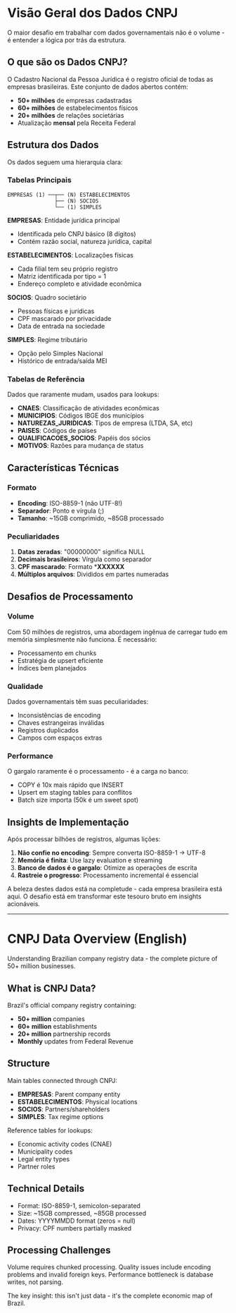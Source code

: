 # Visão Geral dos Dados CNPJ

O maior desafio em trabalhar com dados governamentais não é o volume - é entender a lógica por trás da estrutura.

## O que são os Dados CNPJ?

O Cadastro Nacional da Pessoa Jurídica é o registro oficial de todas as empresas brasileiras. Este conjunto de dados abertos contém:

- **50+ milhões** de empresas cadastradas
- **60+ milhões** de estabelecimentos físicos
- **20+ milhões** de relações societárias
- Atualização **mensal** pela Receita Federal

## Estrutura dos Dados

Os dados seguem uma hierarquia clara:

### Tabelas Principais
```
EMPRESAS (1) ──┬── (N) ESTABELECIMENTOS
               ├── (N) SOCIOS
               └── (1) SIMPLES
```

**EMPRESAS**: Entidade jurídica principal
- Identificada pelo CNPJ básico (8 dígitos)
- Contém razão social, natureza jurídica, capital

**ESTABELECIMENTOS**: Localizações físicas
- Cada filial tem seu próprio registro
- Matriz identificada por tipo = 1
- Endereço completo e atividade econômica

**SOCIOS**: Quadro societário
- Pessoas físicas e jurídicas
- CPF mascarado por privacidade
- Data de entrada na sociedade

**SIMPLES**: Regime tributário
- Opção pelo Simples Nacional
- Histórico de entrada/saída MEI

### Tabelas de Referência

Dados que raramente mudam, usados para lookups:

- **CNAES**: Classificação de atividades econômicas
- **MUNICIPIOS**: Códigos IBGE dos municípios
- **NATUREZAS_JURIDICAS**: Tipos de empresa (LTDA, SA, etc)
- **PAISES**: Códigos de países
- **QUALIFICACOES_SOCIOS**: Papéis dos sócios
- **MOTIVOS**: Razões para mudança de status

## Características Técnicas

### Formato
- **Encoding**: ISO-8859-1 (não UTF-8!)
- **Separador**: Ponto e vírgula (;)
- **Tamanho**: ~15GB comprimido, ~85GB processado

### Peculiaridades
1. **Datas zeradas**: "00000000" significa NULL
2. **Decimais brasileiros**: Vírgula como separador
3. **CPF mascarado**: Formato ***XXXXXX**
4. **Múltiplos arquivos**: Divididos em partes numeradas

## Desafios de Processamento

### Volume
Com 50 milhões de registros, uma abordagem ingênua de carregar tudo em memória simplesmente não funciona. É necessário:
- Processamento em chunks
- Estratégia de upsert eficiente
- Índices bem planejados

### Qualidade
Dados governamentais têm suas peculiaridades:
- Inconsistências de encoding
- Chaves estrangeiras inválidas
- Registros duplicados
- Campos com espaços extras

### Performance
O gargalo raramente é o processamento - é a carga no banco:
- COPY é 10x mais rápido que INSERT
- Upsert em staging tables para conflitos
- Batch size importa (50k é um sweet spot)

## Insights de Implementação

Após processar bilhões de registros, algumas lições:

1. **Não confie no encoding**: Sempre converta ISO-8859-1 → UTF-8
2. **Memória é finita**: Use lazy evaluation e streaming
3. **Banco de dados é o gargalo**: Otimize as operações de escrita
4. **Rastreie o progresso**: Processamento incremental é essencial

A beleza destes dados está na completude - cada empresa brasileira está aqui. O desafio está em transformar este tesouro bruto em insights acionáveis.

---

# CNPJ Data Overview (English)

Understanding Brazilian company registry data - the complete picture of 50+ million businesses.

## What is CNPJ Data?

Brazil's official company registry containing:
- **50+ million** companies
- **60+ million** establishments
- **20+ million** partnership records
- **Monthly** updates from Federal Revenue

## Structure

Main tables connected through CNPJ:
- **EMPRESAS**: Parent company entity
- **ESTABELECIMENTOS**: Physical locations
- **SOCIOS**: Partners/shareholders
- **SIMPLES**: Tax regime options

Reference tables for lookups:
- Economic activity codes (CNAE)
- Municipality codes
- Legal entity types
- Partner roles

## Technical Details

- Format: ISO-8859-1, semicolon-separated
- Size: ~15GB compressed, ~85GB processed
- Dates: YYYYMMDD format (zeros = null)
- Privacy: CPF numbers partially masked

## Processing Challenges

Volume requires chunked processing. Quality issues include encoding problems and invalid foreign keys. Performance bottleneck is database writes, not parsing.

The key insight: this isn't just data - it's the complete economic map of Brazil.